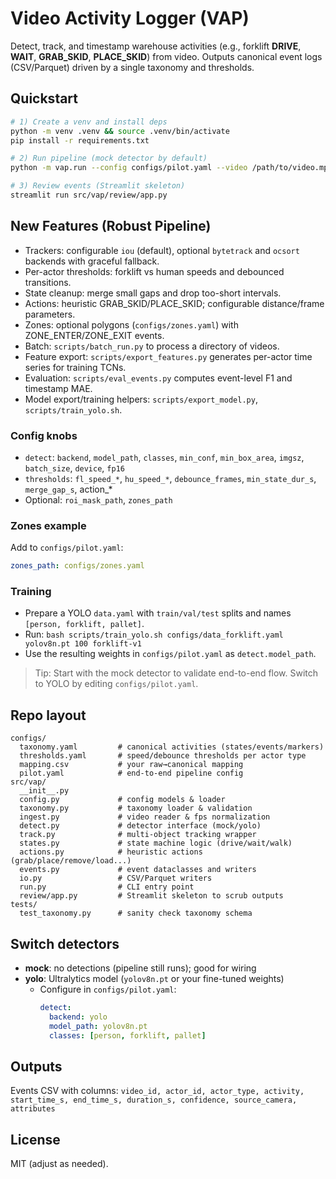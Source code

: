 # Video Activity Logger (VAP)

Detect, track, and timestamp warehouse activities (e.g., forklift **DRIVE**, **WAIT**, **GRAB_SKID**, **PLACE_SKID**) from video.
Outputs canonical event logs (CSV/Parquet) driven by a single taxonomy and thresholds.

## Quickstart
```bash
# 1) Create a venv and install deps
python -m venv .venv && source .venv/bin/activate
pip install -r requirements.txt

# 2) Run pipeline (mock detector by default)
python -m vap.run --config configs/pilot.yaml --video /path/to/video.mp4 --out outputs

# 3) Review events (Streamlit skeleton)
streamlit run src/vap/review/app.py
```

## New Features (Robust Pipeline)
- Trackers: configurable `iou` (default), optional `bytetrack` and `ocsort` backends with graceful fallback.
- Per-actor thresholds: forklift vs human speeds and debounced transitions.
- State cleanup: merge small gaps and drop too-short intervals.
- Actions: heuristic GRAB_SKID/PLACE_SKID; configurable distance/frame parameters.
- Zones: optional polygons (`configs/zones.yaml`) with ZONE_ENTER/ZONE_EXIT events.
- Batch: `scripts/batch_run.py` to process a directory of videos.
- Feature export: `scripts/export_features.py` generates per-actor time series for training TCNs.
- Evaluation: `scripts/eval_events.py` computes event-level F1 and timestamp MAE.
- Model export/training helpers: `scripts/export_model.py`, `scripts/train_yolo.sh`.

### Config knobs
- `detect`: `backend`, `model_path`, `classes`, `min_conf`, `min_box_area`, `imgsz`, `batch_size`, `device`, `fp16`
- `thresholds`: `fl_speed_*`, `hu_speed_*`, `debounce_frames`, `min_state_dur_s`, `merge_gap_s`, action_*
- Optional: `roi_mask_path`, `zones_path`

### Zones example
Add to `configs/pilot.yaml`:
```yaml
zones_path: configs/zones.yaml
```

### Training
- Prepare a YOLO `data.yaml` with `train/val/test` splits and names `[person, forklift, pallet]`.
- Run: `bash scripts/train_yolo.sh configs/data_forklift.yaml yolov8n.pt 100 forklift-v1`
- Use the resulting weights in `configs/pilot.yaml` as `detect.model_path`.

> Tip: Start with the mock detector to validate end-to-end flow. Switch to YOLO by editing `configs/pilot.yaml`.

## Repo layout
```
configs/
  taxonomy.yaml         # canonical activities (states/events/markers)
  thresholds.yaml       # speed/debounce thresholds per actor type
  mapping.csv           # your raw→canonical mapping
  pilot.yaml            # end-to-end pipeline config
src/vap/
  __init__.py
  config.py             # config models & loader
  taxonomy.py           # taxonomy loader & validation
  ingest.py             # video reader & fps normalization
  detect.py             # detector interface (mock/yolo)
  track.py              # multi-object tracking wrapper
  states.py             # state machine logic (drive/wait/walk)
  actions.py            # heuristic actions (grab/place/remove/load...)
  events.py             # event dataclasses and writers
  io.py                 # CSV/Parquet writers
  run.py                # CLI entry point
  review/app.py         # Streamlit skeleton to scrub outputs
tests/
  test_taxonomy.py      # sanity check taxonomy schema
```

## Switch detectors
- **mock**: no detections (pipeline still runs); good for wiring
- **yolo**: Ultralytics model (`yolov8n.pt` or your fine-tuned weights)
  - Configure in `configs/pilot.yaml`:
    ```yaml
    detect:
      backend: yolo
      model_path: yolov8n.pt
      classes: [person, forklift, pallet]
    ```

## Outputs
Events CSV with columns:
`video_id, actor_id, actor_type, activity, start_time_s, end_time_s, duration_s, confidence, source_camera, attributes`

## License
MIT (adjust as needed).
